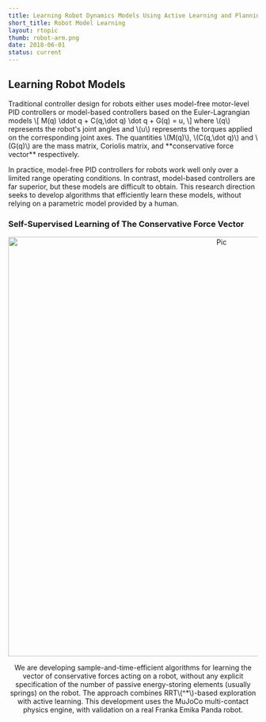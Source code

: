 ```yaml
---
title: Learning Robot Dynamics Models Using Active Learning and Planning
short_title: Robot Model Learning
layout: rtopic
thumb: robot-arm.png
date: 2018-06-01
status: current
---
```

## Learning Robot Models
<div class = "justified">
<p>Traditional controller design for robots either uses model-free motor-level PID controllers or model-based controllers based on the Euler-Lagrangian models
\[
M(q) \ddot q + C(q,\dot q) \dot q + G(q) = u,
\]
where \(q\) represents the robot's joint angles and \(u\) represents the torques applied on the corresponding joint axes. The quantities \(M(q)\), \(C(q,\dot q)\) and \(G(q)\) are the mass matrix, Coriolis matrix, and **conservative force vector** respectively. </p>
</div>
<div class = "justified">
<p> In practice, model-free PID controllers for robots work well only over a limited range operating conditions. In contrast, model-based controllers are far superior, but these models are difficult to obtain. This research direction seeks to develop algorithms that efficiently learn these models, without relying on a parametric model provided by a human.</p>
</div>


<!--div align="center"><img src="{{site.url}}/{{site.baseurl}}/assets/img/panda.jpeg" alt="Pic"  width="846px"></div-->

<h3> Self-Supervised Learning of The Conservative Force Vector</h3>
<div class="flex-container">
<div align="center"><img src="{{site.url}}/{{site.baseurl}}/assets/img/robot-arm.png" alt="Pic"  width="846px">

  <div class = "justified">
  <p> We are developing sample-and-time-efficient algorithms for learning the vector of conservative forces acting on a robot, without any explicit specification of the number of passive energy-storing elements (usually springs) on the robot. The approach combines RRT\(^*\)-based exploration with active learning. This development uses the MuJoCo multi-contact physics engine, with validation on a real Franka Emika Panda robot.
 </p>
</div>
  <!--div> <a href="autolyap_example.png"><img src="{{site.url}}/{{site.baseurl}}/assets/img/autolyap_example.png" alt="Classifier in a Loop" width = "450px"></a></div-->
</div>
